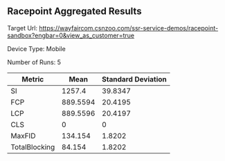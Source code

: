 ## Racepoint Aggregated Results

Target Url:
https://wayfaircom.csnzoo.com/ssr-service-demos/racepoint-sandbox?engbar=0&view_as_customer=true

Device Type: Mobile

Number of Runs: 5

| Metric        | Mean     | Standard Deviation |
| ------------- | -------- | ------------------ |
| SI            | 1257.4   | 39.8347            |
| FCP           | 889.5594 | 20.4195            |
| LCP           | 889.5596 | 20.4197            |
| CLS           | 0        | 0                  |
| MaxFID        | 134.154  | 1.8202             |
| TotalBlocking | 84.154   | 1.8202             |
